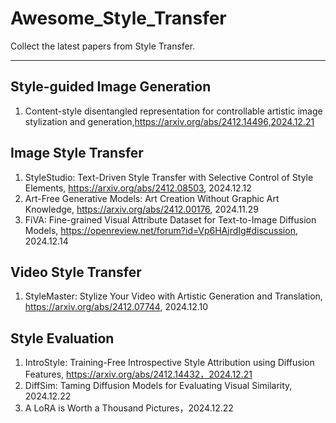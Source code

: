 # Awesome_Style_Transfer

Collect the latest papers from Style Transfer.

---



## Style-guided Image Generation
1. Content-style disentangled representation for controllable artistic image stylization and generation,https://arxiv.org/abs/2412.14496,2024.12.21


## Image Style Transfer
1. StyleStudio: Text-Driven Style Transfer with Selective Control of Style Elements, https://arxiv.org/abs/2412.08503, 2024.12.12
2. Art-Free Generative Models: Art Creation Without Graphic Art Knowledge, https://arxiv.org/abs/2412.00176, 2024.11.29
3. FiVA: Fine-grained Visual Attribute Dataset for Text-to-Image Diffusion Models, https://openreview.net/forum?id=Vp6HAjrdIg#discussion, 2024.12.14

## Video Style Transfer
1. StyleMaster: Stylize Your Video with Artistic Generation and Translation, https://arxiv.org/abs/2412.07744, 2024.12.10


## Style Evaluation
1. IntroStyle: Training-Free Introspective Style Attribution using Diffusion Features, https://arxiv.org/abs/2412.14432，2024.12.21
2. DiffSim: Taming Diffusion Models for Evaluating Visual Similarity, 2024.12.22
3. A LoRA is Worth a Thousand Pictures，2024.12.22
